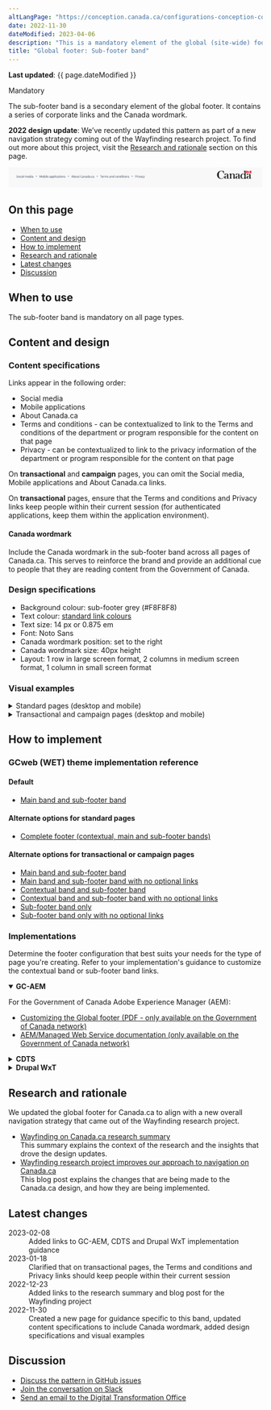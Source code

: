 ```yaml
---
altLangPage: "https://conception.canada.ca/configurations-conception-communes/pied-page-sous.html"
date: 2022-11-30
dateModified: 2023-04-06
description: "This is a mandatory element of the global (site-wide) footer."
title: "Global footer: Sub-footer band"
---
```

<p><strong>Last updated</strong>: {{ page.dateModified }}</p>
<section>
  <p><span class="label label-danger">Mandatory</span></p>
  <p>The sub-footer band is a secondary element of the global footer. It contains a series of corporate links and the Canada wordmark.</p>
  <p><strong>2022 design update</strong>: We’ve recently updated this pattern as part of a new navigation strategy coming
    out of the Wayfinding research project. To find out more about this project, visit the <a href="#research">Research and rationale</a> section on this page.</p>
  <div class="pattern-demo"> <img src="../../images/footer-sub-crop.jpg" class="img-responsive"
				alt=""> </div>
  <h2>On this page</h2>
  <ul>
    <li><a href="#use">When to use</a></li>
    <li><a href="#design">Content and design</a></li>
    <li><a href="#implement">How to implement</a></li>
    <li><a href="#research">Research and rationale</a></li>
    <li><a href="#latest">Latest changes</a></li>
    <li><a href="#discuss">Discussion</a></li>
  </ul>
  <h2 id="use">When to use</h2>
  <p>The sub-footer band is mandatory on all page types.</p>
  <h2 id="design">Content and design</h2>
  <h3>Content specifications</h3>
  <p>Links appear in the following order:</p>
  <ul>
    <li>Social media</li>
    <li>Mobile applications</li>
    <li>About Canada.ca</li>
    <li>Terms and conditions - can be contextualized to link to the Terms and conditions of the department or program responsible for the content on that page</li>
    <li>Privacy - can be contextualized to link to the privacy information of the department or program responsible for the content on that page</li>
  </ul>
  <p>On <strong>transactional</strong> and <strong>campaign</strong> pages, you can omit the Social media, Mobile applications and About Canada.ca links.</p>
  <p>On <strong>transactional</strong> pages, ensure that the Terms and conditions and Privacy links keep people within their current session (for authenticated applications, keep them within the application environment).</p>
</section>
<section>
  <h4>Canada wordmark</h4>
  <p>Include the Canada wordmark in the sub-footer band across all pages of Canada.ca. This serves to reinforce the brand and provide an additional cue to people that they are reading content from  the Government of Canada.</p>
  <h3>Design specifications</h3>
  <ul>
    <li>Background colour: sub-footer grey (#F8F8F8)</li>
    <li>Text colour: <a href="../styles/colours.html">standard link colours</a></li>
    <li>Text size: 14 px or 0.875 em</li>
    <li>Font: Noto Sans</li>
    <li>Canada wordmark position: set to the right</li>
    <li>Canada wordmark size: 40px height</li>
    <li>Layout: 1 row in large screen format, 2 columns in medium screen format, 1 column in small screen format</li>
  </ul>
  <h3>Visual examples</h3>
  <details>
    <summary>Standard pages (desktop and mobile)</summary>
    <div class="pattern-demo mrgn-bttm-md">
      <figure class="mrgn-bttm-lg">
        <figcaption><b>Sub-footer band – large screen</b></figcaption>
        <img src="../../images/footer-sub.jpg" class="img-responsive"
				alt="Diagram of sub-footer band for large screens. Text version below:">
        <details>
          <summary class="wb-toggle" data-toggle="{&quot;print&quot;:&quot;on&quot;}">Text version</summary>
          <p>On large screens the sub-footer band contains links to “Social media,”
            “Mobile applications,” “About Canada.ca,” “Terms and conditions,” and “Privacy,” all aligned to the left in a single
            row. It also includes the Canada wordmark in the same row, aligned to the right.</p>
        </details>
      </figure>
    </div>
    <div class="pattern-demo">
      <figure class="mrgn-bttm-lg">
        <figcaption><b>Sub-footer band – small screen</b></figcaption>
        <img src="../../images/footer-sub-mobile.jpg" class="img-responsive"
				alt="Diagram of sub-footer band for small screens. Text version below:">
        <details>
          <summary class="wb-toggle" data-toggle="{&quot;print&quot;:&quot;on&quot;}">Text version</summary>
          <p>On small screens the sub-footer band contains links to “Social media,”
            “Mobile applications,” “About Canada.ca,” “Terms and conditions,” and “Privacy,” arranged in 2
            columns. Below these links is a final row with the Canada wordmark aligned to the right.</p>
        </details>
      </figure>
    </div>
  </details>
  <details>
    <summary>Transactional and campaign pages (desktop and mobile)</summary>
    <div class="pattern-demo mrgn-bttm-md">
      <figure class="mrgn-bttm-lg">
        <figcaption><b>Minimum sub-footer – large screen</b></figcaption>
        <img src="../../images/footer-min-en.png" class="img-responsive"
						alt="Diagram of minimum sub-footer for large screens. Text version below:">
        <details>
          <summary class="wb-toggle" data-toggle="{&quot;print&quot;:&quot;on&quot;}">Text version</summary>
          <p>On large screens, the minimum sub-footer for transactional and campaign pages includes only the links
            to “Terms and conditions” and “Privacy.” These are aligned to the left in a single row. It also
            includes the Canada wordmark in the same row, aligned to the right.</p>
        </details>
      </figure>
    </div>
    <div class="pattern-demo">
      <figure class="mrgn-bttm-lg">
        <figcaption><b>Minimum sub-footer – small screen</b></figcaption>
        <img src="../../images/footer-min-mobile-en.png" class="img-responsive"
						alt="Diagram of minimum sub-footer for small screens. Text version below:">
        <details>
          <summary class="wb-toggle" data-toggle="{&quot;print&quot;:&quot;on&quot;}">Text version</summary>
          <p>On small screens, the minimum sub-footer for transactional and campaign pages includes only the
            links to “Terms and conditions” and “Privacy.” Below these links is a final row with the Canada wordmark aligned to the right.</p>
        </details>
      </figure>
    </div>
  </details>
</section>
<section>
  <h2 id="implement">How to implement</h2>
  <h3>GCweb (WET) theme implementation reference</h3>
  <h4>Default</h4>
  <ul>
    <li><a href="https://wet-boew.github.io/GCWeb/sites/footers/no-footer-contextual-en.html">Main band and sub-footer band</a></li>
  </ul>
  <h4>Alternate options for standard pages</h4>
  <ul>
    <li><a href="https://wet-boew.github.io/GCWeb/sites/footers/footers-en.html">Complete footer (contextual, main and sub-footer bands)</a></li>
  </ul>
  <h4>Alternate options for transactional or campaign pages</h4>
  <ul>
    <li><a href="https://wet-boew.github.io/GCWeb/sites/footers/no-footer-contextual-en.html">Main band and sub-footer band</a></li>
    <li><a href="https://wet-boew.github.io/GCWeb/sites/footers/only-footer-main-en.html">Main band and sub-footer band with no optional links</a></li>
    <li><a href="https://wet-boew.github.io/GCWeb/sites/footers/no-footer-main-en.html">Contextual band and sub-footer band</a></li>
    <li><a href="https://wet-boew.github.io/GCWeb/sites/footers/only-footer-contextual-en.html">Contextual band and sub-footer band with no optional links</a></li>
    <li><a href="https://wet-boew.github.io/GCWeb/sites/footers/only-footer-corporate-en.html">Sub-footer band only</a></li>
    <li><a href="https://wet-boew.github.io/GCWeb/sites/footers/no-footers-en.html">Sub-footer band only with no optional links</a></li>
  </ul>
</section>
<section>
  <h3>Implementations</h3>
  <p>Determine the footer configuration that best suits your needs for the type of page you're creating. Refer to your implementation's guidance to customize the contextual band or sub-footer band links.</p>
  <div class="wb-tabs mrgn-tp-lg">
    <div class="tabpanels">
      <details id="004" open="open">
        <summary><strong>GC-AEM</strong></summary>
        <p class="mrgn-tp-lg">For the Government of Canada Adobe Experience Manager (AEM):</p>
        <ul>
          <li><a href="https://www.gcpedia.gc.ca/gcwiki/images/2/22/AEM-6.5-Documentation-Unit_3-1-1-_Customizing_Global_Footer.pdf">Customizing the Global footer (PDF - only available on the Government of Canada network)</a></li>
          <li><a href="https://www.gcpedia.gc.ca/wiki/AEM_GC-specific_Documentation_6.5">AEM/Managed Web Service documentation (only available on the Government of Canada network)</a></li>
        </ul>
      </details>
      <details id="005">
        <summary><strong>CDTS</strong></summary>
        <p class="mrgn-tp-lg">For the Centrally Deployed Templates Solution (CDTS):</p>
        <ul>
          <li><a href="https://cdts.service.canada.ca/app/cls/WET/gcweb/v4_0_47/cdts/samples/footer-en.html">Complete footer (contextual, main, sub-footer bands)</a></li>
          <li><a href="https://cenw-wscoe.github.io/sgdc-cdts/docs/index-en.html">CDTS documentation</a></li>
        </ul>
      </details>
      <details id="006">
        <summary><strong>Drupal WxT</strong></summary>
        <p class="mrgn-tp-lg">For Drupal WxT:</p>
        <ul>
          <li><a href="https://drupalwxt.github.io/">Drupal WxT documentation</a></li>
        </ul>
        <p>2023 footer update:</p>
        <ul>
          <li><a href="https://github.com/drupalwxt/wxt/releases/tag/4.4.1">Drupal WxT (4.4.1) release notes</a></li>
          <li><a href="https://drupalwxt.github.io/en/docs/general/update/">Drupal WxT update process</a></li>
        </ul>
      </details>
    </div>
  </div>
</section>
<section>
  <h2 id="research">Research and rationale</h2>
  <p>We updated the global footer for Canada.ca to align with a new overall navigation strategy that came out of the
    Wayfinding research project.</p>
  <ul>
    <li><a href="https://blog.canada.ca/research-summaries/wayfinding-on-canada-ca">Wayfinding on Canada.ca research summary</a><br>
      This summary explains the context of the research and the insights that drove the design updates.</li>
    <li><a href="https://blog.canada.ca/2022/12/21/wayfinding-research-project">Wayfinding research project improves our approach to navigation on Canada.ca</a><br>
      This blog post explains the changes that are being made to the Canada.ca design, and how they are being implemented.</li>
  </ul>
</section>
<section>
  <h2 id="latest">Latest changes</h2>
  <dl class="dl-horizontal">
    <dt>
      <time datetime="2023-02-08" class="link-muted">2023-02-08</time>
    </dt>
    <dd>Added links to GC-AEM, CDTS and Drupal WxT implementation guidance</dd>
    <dt>
      <time datetime="2023-01-18" class="link-muted">2023-01-18</time>
    </dt>
    <dd>Clarified that on transactional pages, the Terms and conditions and Privacy links should keep people within their current session</dd>
    <dt>
      <time datetime="2022-12-23" class="link-muted">2022-12-23</time>
    </dt>
    <dd>Added links to the research summary and blog post for the Wayfinding project</dd>
    <dt>
      <time datetime="2022-11-30" class="link-muted">2022-11-30</time>
    </dt>
    <dd>Created a new page for guidance specific to this band, updated content specifications to include Canada wordmark, added design specifications and visual examples</dd>
  </dl>
</section>
<section>
  <h2 id="discuss">Discussion</h2>
  <ul>
    <li><a href="https://github.com/canada-ca/design-system-systeme-conception/issues">Discuss the pattern in GitHub
      issues</a></li>
    <li><a href="https://design-gc-conception.slack.com/join/shared_invite/enQtODE1OTc5Mzg5NzQ4LWQ3MjZjMTdjMjk2ZTZmMTJjYWQ3ZmRiNDYwYjRmN2NjYzQyNjFlNDBlY2FkNWE1ODg2YjExY2QwZmVjN2MwMGM">Join the conversation on Slack</a></li>
    <li><a href="mailto:dto.btn@tbs-sct.gc.ca">Send an email to the Digital Transformation Office</a></li>
  </ul>
</section>
